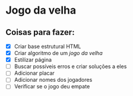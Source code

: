 # Jogo da velha
 
## Coisas para fazer:
- [x] Criar base estrutural HTML
- [x] Criar algoritmo de um _jogo da velha_
- [x] Estilizar página
- [ ] Buscar possíveis erros e criar soluções a eles
- [ ] Adicionar placar
- [ ] Adicionar nomes dos jogadores
- [ ] Verificar se o jogo deu empate
